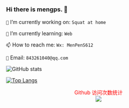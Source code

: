 <!--
**mengps/mengps** is a ✨ _special_ ✨ repository because its `README.md` (this file) appears on your GitHub profile.

- 🔭 I’m currently working on ...
- 🌱 I’m currently learning ...
- 👯 I’m looking to collaborate on ...
- 🤔 I’m looking for help with ...
- 💬 Ask me about ...
- 📫 How to reach me: ...
- 😄 Pronouns: ...
- ⚡ Fun fact: `no monney`
-->

### Hi there is mengps. 👋

`🔭` I’m currently working on: `Squat at home`

`🌱` I’m currently learning: `Web`

`📫` How to reach me: `Wx: MenPenS612`

`📮` Email: `843261040@qq.com`

<!-- Total -->
![GitHub stats](https://github-readme-stats.vercel.app/api?username=mengps&show_icons=true&theme=radical)

[![Top Langs](https://github-readme-stats.vercel.app/api/top-langs/?username=mengps&layout=compact)](https://github.com/bitcookies)

<p align="center" style="color: red;"> 
  Github 访问次数统计<br>
  <img src="https://profile-counter.glitch.me/mengps/count.svg" /
</p>
